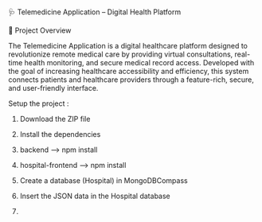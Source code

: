 🩺 Telemedicine Application – Digital Health Platform


📌 Project Overview


The Telemedicine Application is a digital healthcare platform designed to revolutionize remote medical care by providing virtual consultations, real-time health monitoring, and secure medical record access. Developed with the goal of increasing healthcare accessibility and efficiency, this system connects patients and healthcare providers through a feature-rich, secure, and user-friendly interface.


Setup the project :

1. Download the ZIP file

2. Install the dependencies

3. backend --> npm install

4. hospital-frontend --> npm install

5. Create a database (Hospital) in MongoDBCompass

6. Insert the JSON data in the Hospital database

7. 



